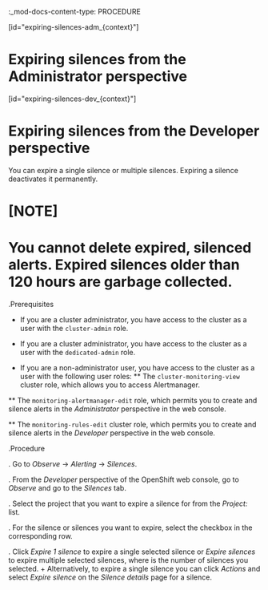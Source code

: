 :_mod-docs-content-type: PROCEDURE




[id="expiring-silences-adm_{context}"]
# Expiring silences from the Administrator perspective



[id="expiring-silences-dev_{context}"]
# Expiring silences from the Developer perspective


You can expire a single silence or multiple silences. Expiring a silence deactivates it permanently.

[NOTE]
====
You cannot delete expired, silenced alerts.
Expired silences older than 120 hours are garbage collected.
====

.Prerequisites


* If you are a cluster administrator, you have access to the cluster as a user with the `cluster-admin` role.


* If you are a cluster administrator, you have access to the cluster as a user with the `dedicated-admin` role.

* If you are a non-administrator user, you have access to the cluster as a user with the following user roles:
** The `cluster-monitoring-view` cluster role, which allows you to access Alertmanager.

** The `monitoring-alertmanager-edit` role, which permits you to create and silence alerts in the *Administrator* perspective in the web console.


** The `monitoring-rules-edit` cluster role, which permits you to create and silence alerts in the *Developer* perspective in the web console.


.Procedure


. Go to *Observe* -> *Alerting* -> *Silences*.



. From the *Developer* perspective of the OpenShift web console, go to *Observe* and go to the *Silences* tab.

. Select the project that you want to expire a silence for from the *Project:* list. 


. For the silence or silences you want to expire, select the checkbox in the corresponding row.

. Click *Expire 1 silence* to expire a single selected silence or *Expire _<n>_ silences* to expire multiple selected silences, where _<n>_ is the number of silences you selected.
+
Alternatively, to expire a single silence you can click *Actions* and select *Expire silence* on the *Silence details* page for a silence.


